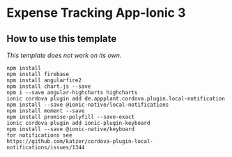 
# Expense Tracking App-Ionic 3
## How to use this template

*This template does not work on its own*. 
```
npm install
npm install firebase
npm install angularfire2
npm install chart.js --save
npm i --save angular-highcharts highcharts
ionic cordova plugin add de.appplant.cordova.plugin.local-notification
npm install --save @ionic-native/local-notifications
npm install moment --save
npm install promise-polyfill --save-exact
ionic cordova plugin add ionic-plugin-keyboard
npm install --save @ionic-native/keyboard
for notifications see
https://github.com/katzer/cordova-plugin-local-notifications/issues/1344

```